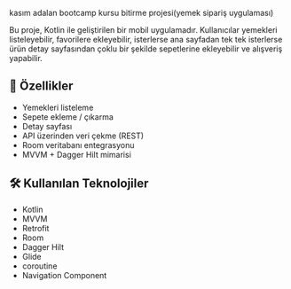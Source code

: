 
kasım adalan bootcamp kursu bitirme projesi(yemek sipariş uygulaması)

Bu proje, Kotlin ile geliştirilen bir mobil uygulamadır. Kullanıcılar yemekleri listeleyebilir, favorilere ekleyebilir, isterlerse ana sayfadan tek tek isterlerse ürün detay sayfasından çoklu bir şekilde sepetlerine ekleyebilir ve alışveriş yapabilir.




## 🚀 Özellikler

- Yemekleri listeleme
- Sepete ekleme / çıkarma
- Detay sayfası
- API üzerinden veri çekme (REST)
- Room veritabanı entegrasyonu
- MVVM + Dagger Hilt mimarisi

## 🛠 Kullanılan Teknolojiler

- Kotlin
- MVVM
- Retrofit
- Room
- Dagger Hilt
- Glide
- coroutine
- Navigation Component

